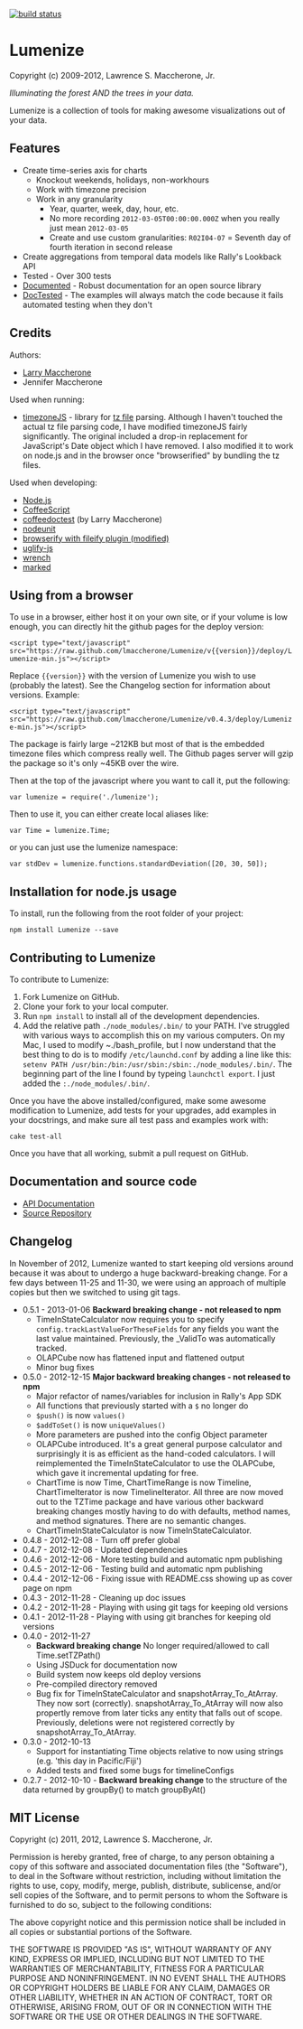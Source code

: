 [![build status](https://secure.travis-ci.org/lmaccherone/Lumenize.png)](http://travis-ci.org/lmaccherone/Lumenize)
# Lumenize #

Copyright (c) 2009-2012, Lawrence S. Maccherone, Jr.

_Illuminating the forest AND the trees in your data._

Lumenize is a collection of tools for making awesome visualizations out of your data.

## Features ##

* Create time-series axis for charts
  * Knockout weekends, holidays, non-workhours
  * Work with timezone precision
  * Work in any granularity
    * Year, quarter, week, day, hour, etc.
    * No more recording `2012-03-05T00:00:00.000Z` when you really just mean `2012-03-05`
    * Create and use custom granularities: `R02I04-07` = Seventh day of fourth iteration in second release
* Create aggregations from temporal data models like Rally's Lookback API
* Tested - Over 300 tests
* [Documented](http://lmaccherone.github.com/Lumenize/docs/Lumenize-docs/index.html) - Robust documentation for an open source library
* [DocTested](https://github.com/lmaccherone/coffeedoctest) - The examples will always match the code because it fails automated testing
   when they don't

## Credits ##

Authors:

* [Larry Maccherone](http://maccherone.com)
* Jennifer Maccherone

Used when running:

* [timezoneJS](https://github.com/mde/timezone-js) - library for [tz file](http://www.twinsun.com/tz/tz-link.htm) parsing. Although I haven't touched the actual tz file parsing code, I have modified timezoneJS fairly significantly. The original included a drop-in replacement for JavaScript's Date object which I have removed. I also modified it to work on node.js and in the browser once "browserified" by bundling the tz files.

Used when developing:

* [Node.js](http://nodejs.org/)
* [CoffeeScript](http://coffeescript.org/)
* [coffeedoctest](https://github.com/lmaccherone/coffeedoctest) (by Larry Maccherone)
* [nodeunit](https://github.com/caolan/nodeunit)
* [browserify with fileify plugin (modified)](https://github.com/substack/node-browserify)
* [uglify-js](https://github.com/mishoo/UglifyJS)
* [wrench](https://github.com/ryanmcgrath/wrench-js)
* [marked](https://github.com/chjj/marked)

## Using from a browser ##

To use in a browser, either host it on your own site, or if your volume is low enough, you can directly hit the github pages for the deploy version:

`<script type="text/javascript" src="https://raw.github.com/lmaccherone/Lumenize/v{{version}}/deploy/Lumenize-min.js"></script>`

Replace `{{version}}` with the version of Lumenize you wish to use (probably the latest). See the Changelog section for information about versions. Example:

`<script type="text/javascript" src="https://raw.github.com/lmaccherone/Lumenize/v0.4.3/deploy/Lumenize-min.js"></script>`

The package is fairly large ~212KB but most of that is the embedded timezone files which compress really well. The Github pages server will gzip the package so it's only ~45KB over the wire.

Then at the top of the javascript where you want to call it, put the following:

`var lumenize = require('./lumenize');`

Then to use it, you can either create local aliases like:

`var Time = lumenize.Time;`

or you can just use the lumenize namespace:

`var stdDev = lumenize.functions.standardDeviation([20, 30, 50]);`
    
## Installation for node.js usage ##

To install, run the following from the root folder of your project:

`npm install Lumenize --save`

## Contributing to Lumenize ##
    
To contribute to Lumenize:

1. Fork Lumenize on GitHub.
2. Clone your fork to your local computer.
3. Run `npm install` to install all of the development dependencies.
4. Add the relative path `./node_modules/.bin/` to your PATH. I've struggled with various ways to accomplish this on my various computers. On my Mac, I used to modify ~./bash_profile, but I now understand that the best thing to do is to modify `/etc/launchd.conf` by adding a line like this: `setenv PATH /usr/bin:/bin:/usr/sbin:/sbin:./node_modules/.bin/`. The beginning part of the line I found by typeing `launchctl export`. I just added the `:./node_modules/.bin/`.

Once you have the above installed/configured, make some awesome modification to Lumenize, add tests for your upgrades, add examples in your docstrings, and make sure all test pass and examples work with:

`cake test-all`

Once you have that all working, submit a pull request on GitHub.

## Documentation and source code ##

* [API Documentation](http://lmaccherone.github.com/Lumenize/docs/Lumenize-docs/index.html)
* [Source Repository](https://github.com/lmaccherone/Lumenize)

## Changelog ##

In November of 2012, Lumenize wanted to start keeping old versions around because it was about to undergo a huge backward-breaking change. For a few days between 11-25 and 11-30, we were using an approach of multiple copies but then we switched to using git tags.

* 0.5.1 - 2013-01-06 **Backward breaking change - not released to npm**
  * TimeInStateCalculator now requires you to specify `config.trackLastValueForTheseFields`
    for any fields you want the last value maintained. Previously, the _ValidTo was 
    automatically tracked.
  * OLAPCube now has flattened input and flattened output
  * Minor bug fixes
* 0.5.0 - 2012-12-15 **Major backward breaking changes - not released to npm**
  * Major refactor of names/variables for inclusion in Rally's App SDK
  * All functions that previously started with a `$` no longer do
  * `$push()` is now `values()`
  * `$addToSet()` is now `uniqueValues()`
  * More parameters are pushed into the config Object parameter
  * OLAPCube introduced. It's a great general purpose calculator and surprisingly it is as
    efficient as the hand-coded calculators. I will reimplemented the TimeInStateCalculator
    to use the OLAPCube, which gave it incremental updating for free.
  * ChartTime is now Time, ChartTimeRange is now Timeline, ChartTimeIterator is now 
    TimelineIterator. All three are now moved out to the TZTime package and have various other
    backward breaking changes mostly having to do with defaults, method names, and method
    signatures. There are no semantic changes.
  * ChartTimeInStateCalculator is now TimeInStateCalculator.
* 0.4.8 - 2012-12-08 - Turn off prefer global
* 0.4.7 - 2012-12-08 - Updated dependencies
* 0.4.6 - 2012-12-06 - More testing build and automatic npm publishing
* 0.4.5 - 2012-12-06 - Testing build and automatic npm publishing
* 0.4.4 - 2012-12-06 - Fixing issue with README.css showing up as cover page on npm
* 0.4.3 - 2012-11-28 - Cleaning up doc issues
* 0.4.2 - 2012-11-28 - Playing with using git tags for keeping old versions
* 0.4.1 - 2012-11-28 - Playing with using git branches for keeping old versions
* 0.4.0 - 2012-11-27
  * **Backward breaking change** No longer required/allowed to call Time.setTZPath()
  * Using JSDuck for documentation now
  * Build system now keeps old deploy versions
  * Pre-compiled directory removed
  * Bug fix for TimeInStateCalculator and snapshotArray_To_AtArray. They now sort (correctly). snapshotArray_To_AtArray will now also 
    propertly remove from later ticks any entity that falls out of scope. Previously, deletions were not registered correctly by
    snapshotArray_To_AtArray.
* 0.3.0 - 2012-10-13
  * Support for instantiating Time objects relative to now using strings (e.g. 'this day in Pacific/Fiji')
  * Added tests and fixed some bugs for timelineConfigs
* 0.2.7 - 2012-10-10 - **Backward breaking change** to the structure of the data returned by groupBy() to match groupByAt()

## MIT License ##

Copyright (c) 2011, 2012, Lawrence S. Maccherone, Jr.

Permission is hereby granted, free of charge, to any person obtaining a copy of this software and associated 
documentation files (the "Software"), to deal in the Software without restriction, including without limitation 
the rights to use, copy, modify, merge, publish, distribute, sublicense, and/or sell copies of the Software, and 
to permit persons to whom the Software is furnished to do so, subject to the following conditions:

The above copyright notice and this permission notice shall be included in all copies or substantial portions of the Software.

THE SOFTWARE IS PROVIDED "AS IS", WITHOUT WARRANTY OF ANY KIND, EXPRESS OR IMPLIED, INCLUDING BUT NOT LIMITED 
TO THE WARRANTIES OF MERCHANTABILITY, FITNESS FOR A PARTICULAR PURPOSE AND NONINFRINGEMENT. IN NO EVENT SHALL 
THE AUTHORS OR COPYRIGHT HOLDERS BE LIABLE FOR ANY CLAIM, DAMAGES OR OTHER LIABILITY, WHETHER IN AN ACTION OF 
CONTRACT, TORT OR OTHERWISE, ARISING FROM, OUT OF OR IN CONNECTION WITH THE SOFTWARE OR THE USE OR OTHER DEALINGS 
IN THE SOFTWARE.





